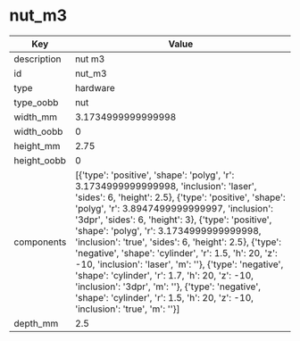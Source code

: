 # nut_m3
| Key         | Value                                                                                                                                                                                                                                                                                                                                                                                                                                                                                                                                                                                                                                                                 |
| ----------- | --------------------------------------------------------------------------------------------------------------------------------------------------------------------------------------------------------------------------------------------------------------------------------------------------------------------------------------------------------------------------------------------------------------------------------------------------------------------------------------------------------------------------------------------------------------------------------------------------------------------------------------------------------------------- |
| description | nut m3                                                                                                                                                                                                                                                                                                                                                                                                                                                                                                                                                                                                                                                                |
| id          | nut_m3                                                                                                                                                                                                                                                                                                                                                                                                                                                                                                                                                                                                                                                                |
| type        | hardware                                                                                                                                                                                                                                                                                                                                                                                                                                                                                                                                                                                                                                                              |
| type_oobb   | nut                                                                                                                                                                                                                                                                                                                                                                                                                                                                                                                                                                                                                                                                   |
| width_mm    | 3.1734999999999998                                                                                                                                                                                                                                                                                                                                                                                                                                                                                                                                                                                                                                                    |
| width_oobb  | 0                                                                                                                                                                                                                                                                                                                                                                                                                                                                                                                                                                                                                                                                     |
| height_mm   | 2.75                                                                                                                                                                                                                                                                                                                                                                                                                                                                                                                                                                                                                                                                  |
| height_oobb | 0                                                                                                                                                                                                                                                                                                                                                                                                                                                                                                                                                                                                                                                                     |
| components  | [{'type': 'positive', 'shape': 'polyg', 'r': 3.1734999999999998, 'inclusion': 'laser', 'sides': 6, 'height': 2.5}, {'type': 'positive', 'shape': 'polyg', 'r': 3.8947499999999997, 'inclusion': '3dpr', 'sides': 6, 'height': 3}, {'type': 'positive', 'shape': 'polyg', 'r': 3.1734999999999998, 'inclusion': 'true', 'sides': 6, 'height': 2.5}, {'type': 'negative', 'shape': 'cylinder', 'r': 1.5, 'h': 20, 'z': -10, 'inclusion': 'laser', 'm': ''}, {'type': 'negative', 'shape': 'cylinder', 'r': 1.7, 'h': 20, 'z': -10, 'inclusion': '3dpr', 'm': ''}, {'type': 'negative', 'shape': 'cylinder', 'r': 1.5, 'h': 20, 'z': -10, 'inclusion': 'true', 'm': ''}] |
| depth_mm    | 2.5                                                                                                                                                                                                                                                                                                                                                                                                                                                                                                                                                                                                                                                                   |

